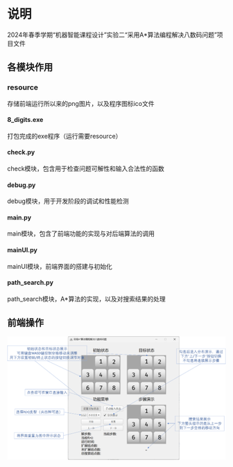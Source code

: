 # 说明

2024年春季学期“机器智能课程设计”实验二“采用A*算法编程解决八数码问题”项目文件

## 各模块作用

### resource

存储前端运行所以来的png图片，以及程序图标ico文件

#### 8_digits.exe

打包完成的exe程序（运行需要resource）

#### check.py

check模块，包含用于检查问题可解性和输入合法性的函数

#### debug.py

debug模块，用于开发阶段的调试和性能检测

#### main.py

main模块，包含了前端功能的实现与对后端算法的调用

#### mainUI.py

mainUI模块，前端界面的搭建与初始化

#### path_search.py

path_search模块，A*算法的实现，以及对搜索结果的处理

## 前端操作

![UI](UI.png)
